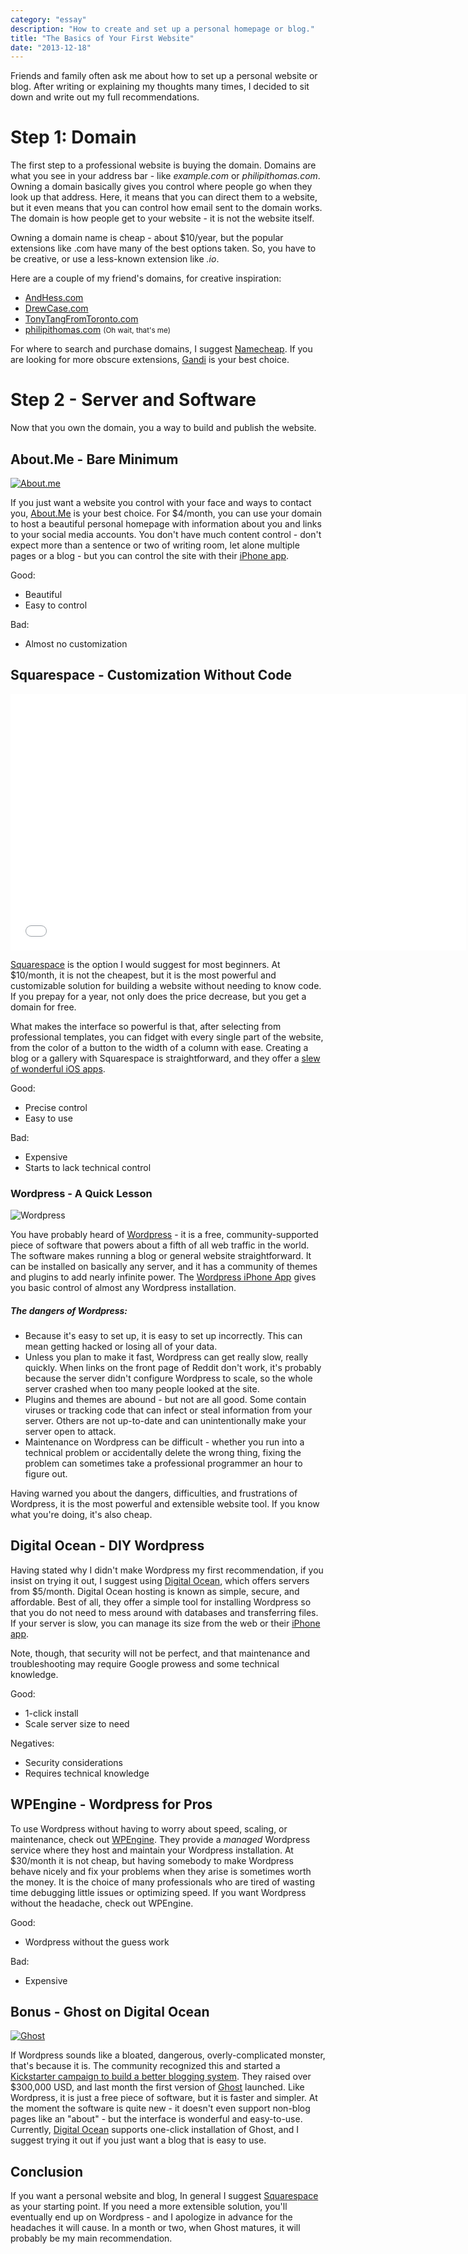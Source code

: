 ```yaml
---
category: "essay"
description: "How to create and set up a personal homepage or blog."
title: "The Basics of Your First Website"
date: "2013-12-18"
---
```


Friends and family often ask me about how to set up a personal website or blog. After writing or explaining my thoughts many times, I decided to sit down and write out my full recommendations. 

# Step 1: Domain

The first step to a professional website is buying the domain. Domains are what you see in your address bar - like *example.com* or *philipithomas.com*. Owning a domain basically gives you control where people go when they look up that address. Here, it means that you can direct them to a website, but it even means that you can control how email sent to the domain works. The domain is how people get to your website - it is not the website itself.

Owning a domain name is cheap - about $10/year, but the popular extensions like .com have many of the best options taken. So, you have to be creative, or use a less-known extension like *.io*. 

Here are a couple of my friend's domains, for creative inspiration:

* [AndHess.com](http://www.andhess.com/)
* [DrewCase.com](http://drewcase.com/)
* [TonyTangFromToronto.com](http://www.tonytangfromtoronto.com)
* [philipithomas.com](https://www.philipithomas.com) <small class="muted">(Oh wait, that's me)</small>

For where to search and purchase domains, I suggest [Namecheap](http://www.namecheap.com/?aff=59414). If you are looking for more obscure extensions, [Gandi](http://gandi.net) is your best choice. 

# Step 2 - Server and Software

Now that you own the domain, you a way to build and publish the website. 

## About.Me - Bare Minimum

<a href="http://about.me"><img src="/images/first-website/aboutme.jpg" class="full" alt="About.me"/></a>

If you just want a website you control with your face and ways to contact you, [About.Me](http://about.me) is your best choice. For $4/month, you can use your domain to host a beautiful personal homepage with information about you and links to your social media accounts. You don't have much content control - don't expect more than a sentence or two of writing room, let alone multiple pages or a blog - but you can control the site with their [iPhone app](https://itunes.apple.com/us/app/about.me/id500230347). 

Good: 

* Beautiful
* Easy to control

Bad:

* Almost no customization


## Squarespace - Customization Without Code

<iframe src="//player.vimeo.com/video/45734056?title=0&amp;byline=0&amp;portrait=0&amp;color=ffffff" width="729" height="410" frameborder="0" webkitallowfullscreen mozallowfullscreen allowfullscreen class="full"></iframe>

[Squarespace](http://www.squarespace.com) is the option I would suggest for most beginners. At $10/month, it is not the cheapest, but it is the most powerful and customizable solution for building a website without needing to know code. If you prepay for a year, not only does the price decrease, but you get a domain for free.

What makes the interface so powerful is that, after selecting from professional templates, you can fidget with every single part of the website, from the color of a button to the width of a column with ease. Creating a blog or a gallery with Squarespace is straightforward, and they offer a [slew of wonderful iOS apps](http://www.squarespace.com/apps/).

Good:

* Precise control
* Easy to use

Bad:

* Expensive
* Starts to lack technical control

<div class="alert alert-info">
<h3>Wordpress - A Quick Lesson</h3>
<img class="img-float" src="/images/first-website/wordpress.png" alt="Wordpress"/>
<p>You have probably heard of <a href="http://en.wikipedia.org/wiki/WordPress">Wordpress</a> - it is a free, community-supported piece of software that powers about a fifth of all web traffic in the world. The software makes running a blog or general website straightforward. It can be installed on basically any server, and it has a community of themes and plugins to add nearly infinite power. The <a href="http://wpiphone.wordpress.com/">Wordpress iPhone App</a> gives you basic control of almost any Wordpress installation. </p>

<h5>The dangers of Wordpress:</h5>
<ul>
<li>Because it's easy to set up, it is easy to set up incorrectly. This can mean getting hacked or losing all of your data. </li>
<li> Unless you plan to make it fast, Wordpress can get really slow, really quickly. When links on the front page of Reddit don't work, it's probably because the server didn't configure Wordpress to scale, so the whole server crashed when too many people looked at the site. </li>
<li>Plugins and themes are abound - but not are all good. Some contain viruses or tracking code that can infect or steal information from your server. Others are not up-to-date and can unintentionally make your server open to attack. </li>
<li>Maintenance on Wordpress can be difficult - whether you run into a technical problem or accidentally delete the wrong thing, fixing the problem can sometimes take a professional programmer an hour to figure out. </li>
</ul>

<p>Having warned you about the dangers, difficulties, and frustrations of Wordpress, it is the most powerful and extensible website tool. If you know what you're doing, it's also cheap. </p>
</div>


## Digital Ocean - DIY Wordpress

Having stated why I didn't make Wordpress my first recommendation, if you insist on trying it out, I suggest using [Digital Ocean](https://www.digitalocean.com/?refcode=005373966733), which offers servers from $5/month. Digital Ocean hosting is known as simple, secure, and affordable. Best of all, they offer a simple tool for installing Wordpress so that you do not need to mess around with databases and transferring files. If your server is slow, you can manage its size from the web or their [iPhone app](https://itunes.apple.com/app/digitalocean-manager/id633128302). 

Note, though, that security will not be perfect, and that maintenance and troubleshooting may require Google prowess and some technical knowledge.

Good:

* 1-click install
* Scale server size to need

Negatives:

* Security considerations
* Requires technical knowledge

## WPEngine - Wordpress for Pros

To use Wordpress without having to worry about speed, scaling, or maintenance, check out [WPEngine](http://www.shareasale.com/r.cfm?b=394686&u=680358&m=41388&urllink=&afftrack=). They provide a *managed* Wordpress service where they host and maintain your Wordpress installation. At $30/month it is not cheap, but having somebody to make Wordpress behave nicely and fix your problems when they arise is sometimes worth the money. It is the choice of many professionals who are tired of wasting time debugging little issues or optimizing speed. If you want Wordpress without the headache, check out WPEngine.

Good:

* Wordpress without the guess work

Bad:

* Expensive



## Bonus - Ghost on Digital Ocean
<a href="http://ghost.org"><img src="/images/first-website/ghost.jpg" alt="Ghost" class="full"/></a>

If Wordpress sounds like a bloated, dangerous, overly-complicated monster, that's because it is. The community recognized this and started a [Kickstarter campaign to build a better blogging system](http://www.kickstarter.com/projects/johnonolan/ghost-just-a-blogging-platform). They raised over $300,000 USD, and last month the first version of [Ghost](https://ghost.org/) launched. Like Wordpress, it is just a free piece of software, but it is faster and simpler. At the moment the software is quite new - it doesn't even support non-blog pages like an "about" - but the interface is wonderful and easy-to-use. Currently, [Digital Ocean](https://www.digitalocean.com/?refcode=005373966733) supports one-click installation of Ghost, and I suggest trying it out if you just want a blog that is easy to use. 

## Conclusion

If you want a personal website and blog, In general I suggest [Squarespace](http://squarespace.com) as your starting point. If you need a more extensible solution, you'll eventually end up on Wordpress - and I apologize in advance for the headaches it will cause. In a month or two, when Ghost matures, it will probably be my main recommendation. 

